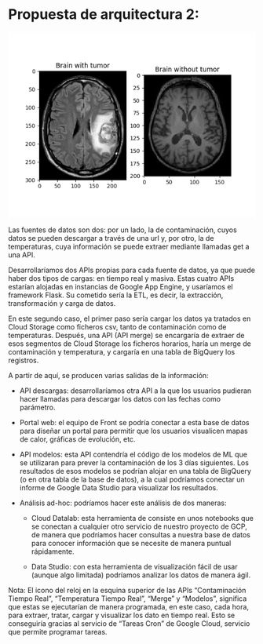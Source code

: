 # Propuesta de arquitectura 2:

![Flujo-2](https://github.com/alonsopdani/brain-tumor-detection-project/blob/master/images/0-raw.png)

Las fuentes de datos son dos: por un lado, la de contaminación, cuyos datos se pueden descargar a través de una url y, por otro, la de temperaturas, cuya información se puede extraer mediante llamadas get a una API.

Desarrollaríamos dos APIs propias para cada fuente de datos, ya que puede haber dos tipos de cargas: en tiempo real y masiva. Estas cuatro APIs estarían alojadas en instancias de Google App Engine, y usaríamos el framework Flask. Su cometido sería la ETL, es decir, la extracción, transformación y carga de datos.

En este segundo caso, el primer paso sería cargar los datos ya tratados en Cloud Storage como ficheros csv, tanto de contaminación como de temperaturas. Después, una API (API merge) se encargaría de extraer de esos segmentos de Cloud Storage los ficheros horarios, haría un merge de contaminación y temperatura, y cargaría en una tabla de BigQuery los registros.

A partir de aquí, se producen varias salidas de la información:

* API descargas: desarrollaríamos otra API a la que los usuarios pudieran hacer llamadas para descargar los datos con las fechas como parámetro.

* Portal web: el equipo de Front se podría conectar a esta base de datos para diseñar un portal para permitir que los usuarios visualicen mapas de calor, gráficas de evolución, etc.

* API modelos: esta API contendría el código de los modelos de ML que se utilizaran para prever la contaminación de los 3 días siguientes. Los resultados de esos modelos se podrían alojar en una tabla de BigQuery (o en otra tabla de la base de datos), a la cual podríamos conectar un informe de Google Data Studio para visualizar los resultados.

* Análisis ad-hoc: podríamos hacer este análisis de dos maneras:

	* Cloud Datalab: esta herramienta de consiste en unos notebooks que se conectan a cualquier otro servicio de nuestro proyecto de GCP, de manera que podríamos hacer consultas a nuestra base de datos para conocer información que se necesite de manera puntual rápidamente.

	* Data Studio: con esta herramienta de visualización fácil de usar (aunque algo limitada) podríamos analizar los datos de manera ágil.

Nota: El icono del reloj en la esquina superior de las APIs “Contaminación Tiempo Real”, “Temperatura Tiempo Real”, “Merge” y “Modelos”, significa que estas se ejecutarían de manera programada, en este caso, cada hora, para extraer, tratar, cargar y visualizar los dato en tiempo real. Esto se conseguiría gracias al servicio de “Tareas Cron” de Google Cloud, servicio que permite programar tareas.

